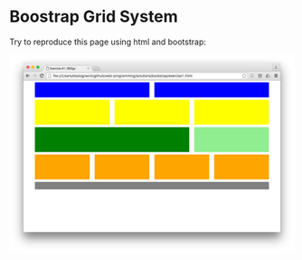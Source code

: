 # Boostrap Grid System

Try to reproduce this page using html and bootstrap:

![](img/bootstrap_grid_system_ex1.png)